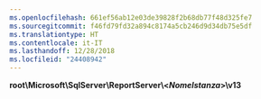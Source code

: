 ```yaml
---
ms.openlocfilehash: 661ef56ab12e03de39828f2b68db77f48d325fe7
ms.sourcegitcommit: f46fd79fd32a894c8174a5cb246d9d34db75e5df
ms.translationtype: HT
ms.contentlocale: it-IT
ms.lasthandoff: 12/28/2018
ms.locfileid: "24408942"
---
```

   **root\Microsoft\SqlServer\ReportServer\\<*NomeIstanza*>\v13**  
